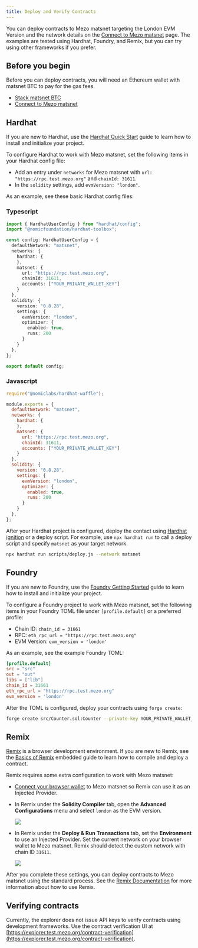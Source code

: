 ```yaml
---
title: Deploy and Verify Contracts
---
```


You can deploy contracts to Mezo matsnet targeting the London EVM Version and the network details on the [Connect to Mezo matsnet](connect-to-mezo-matsnet.md) page. The examples are tested using Hardhat, Foundry, and Remix, but you can try using other frameworks if you prefer.

## Before you begin

Before you can deploy contracts, you will need an Ethereum wallet with matsnet BTC to pay for the gas fees.

* [Stack matsnet BTC](stack-matsnet-btc.md)
* [Connect to Mezo matsnet](stack-matsnet-btc.md)

## Hardhat

If you are new to Hardhat, use the [Hardhat Quick Start](https://hardhat.org/hardhat-runner/docs/getting-started#quick-start) guide to learn how to install and initialize your project.

To configure Hardhat to work with Mezo matsnet, set the following items in your Hardhat config file:

* Add an entry under `networks` for Mezo matsnet with `url: "https://rpc.test.mezo.org"` and `chainId: 31611`.
* In the `solidity` settings, add `evmVersion: "london"`.

As an example, see these basic Hardhat config files:

### Typescript

```typescript
import { HardhatUserConfig } from "hardhat/config";
import "@nomicfoundation/hardhat-toolbox";

const config: HardhatUserConfig = {
  defaultNetwork: "matsnet",
  networks: {
    hardhat: {
    },
    matsnet: {
      url: "https://rpc.test.mezo.org",
      chainId: 31611,
      accounts: ["YOUR_PRIVATE_WALLET_KEY"]
    }
  },
  solidity: {
    version: "0.8.28",
    settings: {
      evmVersion: "london",
      optimizer: {
        enabled: true,
        runs: 200
      }
    }
  },
};

export default config;
```

### Javascript

```javascript
require("@nomiclabs/hardhat-waffle");

module.exports = {
  defaultNetwork: "matsnet",
  networks: {
    hardhat: {
    },
    matsnet: {
      url: "https://rpc.test.mezo.org",
      chainId: 31611,
      accounts: ["YOUR_PRIVATE_WALLET_KEY"]
    }
  },
  solidity: {
    version: "0.8.28",
    settings: {
      evmVersion: "london",
      optimizer: {
        enabled: true,
        runs: 200
      }
    }
  },
};
```

After your Hardhat project is configured, deploy the contact using [Hardhat ignition](https://hardhat.org/hardhat-runner/docs/guides/deploying) or a deploy script. For example, use `npx hardhat run` to call a deploy script and specify `matsnet` as your target network.

```sh
npx hardhat run scripts/deploy.js --network matsnet
```

## Foundry

If you are new to Foundry, use the [Foundry Getting Started](https://book.getfoundry.sh/getting-started/installation) guide to learn how to install and initialize your project.

To configure a Foundry project to work with Mezo matsnet, set the following items in your Foundry TOML file under `[profile.default]` or a preferred profile:

* Chain ID: `chain_id = 31661`
* RPC: `eth_rpc_url = "https://rpc.test.mezo.org"`
* EVM Version: `evm_version = 'london'`

As an example, see the example Foundry TOML:

```toml
[profile.default]
src = "src"
out = "out"
libs = ["lib"]
chain_id = 31661
eth_rpc_url = "https://rpc.test.mezo.org"
evm_version = 'london'
```

After the TOML is configured, deploy your contracts using `forge create`:

```sh
forge create src/Counter.sol:Counter --private-key YOUR_PRIVATE_WALLET_KEY
```

## Remix

[Remix](https://remix.ethereum.org/) is a browser development environment. If you are new to Remix, see the [Basics of Remix](https://remix.ethereum.org/?#activate=udapp,solidity,LearnEth) embedded guide to learn how to compile and deploy a contract.

Remix requires some extra configuration to work with Mezo matsnet:

* [Connect your browser wallet](connect-to-mezo-matsnet.md) to Mezo matsnet so Remix can use it as an Injected Provider.
* In Remix under the **Solidity Compiler** tab, open the **Advanced Configurations** menu and select `london` as the EVM version.

  ![](/docs/gitbook/Screenshot%20from%202024-11-19%2001-37-06.png)

* In Remix under the **Deploy & Run Transactions** tab, set the **Environment** to use an Injected Provider. Set the current network on your browser wallet to Mezo matsnet. Remix should detect the custom network with chain ID `31611`.

  ![](/docs/gitbook/Screenshot%20from%202024-11-19%2001-20-40.png)

After you complete these settings, you can deploy contracts to Mezo matsnet using the standard process. See the [Remix Documentation](https://remix-ide.readthedocs.io/en/latest/) for more information about how to use Remix.

## Verifying contracts

Currently, the explorer does not issue API keys to verify contracts using development frameworks. Use the contract verification UI at [https://explorer.test.mezo.org/contract-verification](https://explorer.test.mezo.org/contract-verification).

